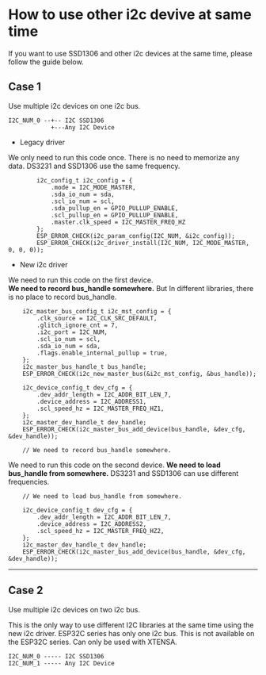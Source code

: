 # How to use other i2c devive at same time
If you want to use SSD1306 and other i2c devices at the same time, please follow the guide below.   

## Case 1
Use multiple i2c devices on one i2c bus.   
```
I2C_NUM_0 --+-- I2C SSD1306
            +---Any I2C Device
```

- Legacy driver

We only need to run this code once.
There is no need to memorize any data.
DS3231 and SSD1306 use the same frequency.
```
        i2c_config_t i2c_config = {
            .mode = I2C_MODE_MASTER,
            .sda_io_num = sda,
            .scl_io_num = scl,
            .sda_pullup_en = GPIO_PULLUP_ENABLE,
            .scl_pullup_en = GPIO_PULLUP_ENABLE,
            .master.clk_speed = I2C_MASTER_FREQ_HZ
        };
        ESP_ERROR_CHECK(i2c_param_config(I2C_NUM, &i2c_config));
        ESP_ERROR_CHECK(i2c_driver_install(I2C_NUM, I2C_MODE_MASTER, 0, 0, 0));
```


- New i2c driver

We need to run this code on the first device.   
**We need to record bus_handle somewhere.**
But In different libraries, there is no place to record bus_handle.
```
    i2c_master_bus_config_t i2c_mst_config = {
        .clk_source = I2C_CLK_SRC_DEFAULT,
        .glitch_ignore_cnt = 7,
        .i2c_port = I2C_NUM,
        .scl_io_num = scl,
        .sda_io_num = sda,
        .flags.enable_internal_pullup = true,
    };
    i2c_master_bus_handle_t bus_handle;
    ESP_ERROR_CHECK(i2c_new_master_bus(&i2c_mst_config, &bus_handle));

    i2c_device_config_t dev_cfg = {
        .dev_addr_length = I2C_ADDR_BIT_LEN_7,
        .device_address = I2C_ADDRESS1,
        .scl_speed_hz = I2C_MASTER_FREQ_HZ1,
    };
    i2c_master_dev_handle_t dev_handle;
    ESP_ERROR_CHECK(i2c_master_bus_add_device(bus_handle, &dev_cfg, &dev_handle));

    // We need to record bus_handle somewhere.
```

We need to run this code on the second device.
**We need to load bus_handle from somewhere.**
DS3231 and SSD1306 can use different frequencies.

```
    // We need to load bus_handle from somewhere.

    i2c_device_config_t dev_cfg = {
        .dev_addr_length = I2C_ADDR_BIT_LEN_7,
        .device_address = I2C_ADDRESS2,
        .scl_speed_hz = I2C_MASTER_FREQ_HZ2,
    };
    i2c_master_dev_handle_t dev_handle;
    ESP_ERROR_CHECK(i2c_master_bus_add_device(bus_handle, &dev_cfg, &dev_handle));
```

---

## Case 2
Use multiple i2c devices on two i2c bus.   

This is the only way to use different I2C libraries at the same time using the new i2c driver.
ESP32C series has only one i2c bus.
This is not available on the ESP32C series.
Can only be used with XTENSA.

```
I2C_NUM_0 ----- I2C SSD1306
I2C_NUM_1 ----- Any I2C Device
```

